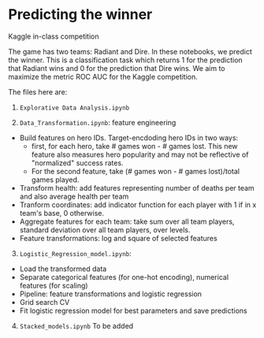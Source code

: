 # Predicting the winner
 Kaggle in-class competition
 
The game has two teams: Radiant and Dire. In these notebooks, we predict the winner. This is a classification task which returns 1 for the prediction that Radiant wins and 0 for the prediction that Dire wins. We aim to maximize the metric ROC AUC for the Kaggle competition.

The files here are:

1. `Explorative Data Analysis.ipynb`

2. `Data_Transformation.ipynb`: feature engineering
  * Build features on hero IDs. Target-encdoding hero IDs in two ways:
    +  first, for each hero, take # games won - # games lost. This new feature also measures hero popularity and may not be reflective of "normalized" success rates. 
    + For the second feature, take (# games won - # games lost)/total games played.
   * Transform health: add features representing number of deaths per team and also average health per team
   * Tranform coordinates: add indicator function for each player with 1 if in x team's base, 0 otherwise.
   * Aggregate features for each team: take sum over all team players, standard deviation over all team players, over levels.
   * Feature transformations: log and square of selected features

3. `Logistic_Regression_model.ipynb`:
 * Load the transformed data
 * Separate categorical features (for one-hot encoding), numerical features (for scaling)
 * Pipeline: feature transformations and logistic regression
 * Grid search CV
 * Fit logistic regression model for best parameters and save predictions


4. `Stacked_models.ipynb`
To be added
